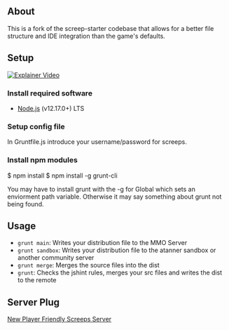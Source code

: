 ## About
This is a fork of the screep-starter codebase that allows for a better file structure and IDE integration than the game's defaults.

## Setup

[![Explainer Video](https://img.youtube.com/vi/N7KMOG8C5vA/0.jpg)](https://www.youtube.com/watch?v=N7KMOG8C5vA)

### Install required software
* [Node.js](https://nodejs.org/en/) (v12.17.0+) LTS

### Setup config file

In Gruntfile.js introduce your username/password for screeps.

### Install npm modules

$ npm install
$ npm install -g grunt-cli

You may have to install grunt with the -g for Global which sets an enviorment path variable. Otherwise it may say something about grunt not being found.

## Usage

* `grunt main`: Writes your distribution file to the MMO Server
* `grunt sandbox`: Writes your distribution file to the atanner sandbox or another community server
* `grunt merge`: Merges the source files into the dist
* `grunt`: Checks the jshint rules, merges your src files and writes the dist to the remote


## Server Plug

[New Player Friendly Screeps Server](https://atannergaming.com/screeps/)

